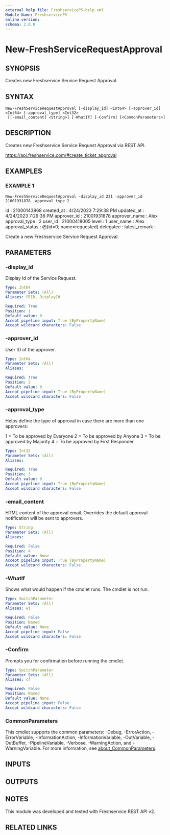 ```yaml
---
external help file: FreshservicePS-help.xml
Module Name: FreshservicePS
online version:
schema: 2.0.0
---
```


# New-FreshServiceRequestApproval

## SYNOPSIS
Creates new Freshservice Service Request Approval.

## SYNTAX

```
New-FreshServiceRequestApproval [-display_id] <Int64> [-approver_id] <Int64> [-approval_type] <Int32>
 [[-email_content] <String>] [-WhatIf] [-Confirm] [<CommonParameters>]
```

## DESCRIPTION
Creates new Freshservice Service Request Approval via REST API.

https://api.freshservice.com/#create_ticket_approval

## EXAMPLES

### EXAMPLE 1
```
New-FreshServiceRequestApproval -display_id 221 -approver_id 21001931878 -approval_type 2
```

id              : 21000143868
created_at      : 4/24/2023 7:29:38 PM
updated_at      : 4/24/2023 7:29:38 PM
approver_id     : 21001931878
approver_name   : Alex
approval_type   : 2
user_id         : 21000418005
level           : 1
user_name       : Alex
approval_status : @{id=0; name=requested}
delegatee       :
latest_remark   :

Create a new Freshservice Service Request Approval.

## PARAMETERS

### -display_id
Display Id of the Service Request.

```yaml
Type: Int64
Parameter Sets: (All)
Aliases: SRID, DisplayId

Required: True
Position: 1
Default value: 0
Accept pipeline input: True (ByPropertyName)
Accept wildcard characters: False
```

### -approver_id
User ID of the approver.

```yaml
Type: Int64
Parameter Sets: (All)
Aliases:

Required: True
Position: 2
Default value: 0
Accept pipeline input: True (ByPropertyName)
Accept wildcard characters: False
```

### -approval_type
Helps define the type of approval in case there are more than one approvers:

1 = To be approved by Everyone
2 = To be approved by Anyone
3 = To be approved by Majority
4 = To be approved by First Responder

```yaml
Type: Int32
Parameter Sets: (All)
Aliases:

Required: True
Position: 3
Default value: 0
Accept pipeline input: True (ByPropertyName)
Accept wildcard characters: False
```

### -email_content
HTML content of the approval email.
Overrides the default approval notification will be sent to approvers.

```yaml
Type: String
Parameter Sets: (All)
Aliases:

Required: False
Position: 4
Default value: None
Accept pipeline input: True (ByPropertyName)
Accept wildcard characters: False
```

### -WhatIf
Shows what would happen if the cmdlet runs.
The cmdlet is not run.

```yaml
Type: SwitchParameter
Parameter Sets: (All)
Aliases: wi

Required: False
Position: Named
Default value: None
Accept pipeline input: False
Accept wildcard characters: False
```

### -Confirm
Prompts you for confirmation before running the cmdlet.

```yaml
Type: SwitchParameter
Parameter Sets: (All)
Aliases: cf

Required: False
Position: Named
Default value: None
Accept pipeline input: False
Accept wildcard characters: False
```

### CommonParameters
This cmdlet supports the common parameters: -Debug, -ErrorAction, -ErrorVariable, -InformationAction, -InformationVariable, -OutVariable, -OutBuffer, -PipelineVariable, -Verbose, -WarningAction, and -WarningVariable. For more information, see [about_CommonParameters](http://go.microsoft.com/fwlink/?LinkID=113216).

## INPUTS

## OUTPUTS

## NOTES
This module was developed and tested with Freshservice REST API v2.

## RELATED LINKS
